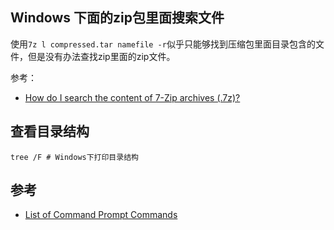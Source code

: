 ## Windows 下面的zip包里面搜索文件

使用`7z l compressed.tar namefile -r`似乎只能够找到压缩包里面目录包含的文件，但是没有办法查找zip里面的zip文件。



参考：

- [How do I search the content of 7-Zip archives (.7z)?](https://superuser.com/questions/326737/how-do-i-search-the-content-of-7-zip-archives-7z)


## 查看目录结构

```
tree /F # Windows下打印目录结构
```

## 参考

- [List of Command Prompt Commands](https://www.lifewire.com/list-of-command-prompt-commands-4092302)
